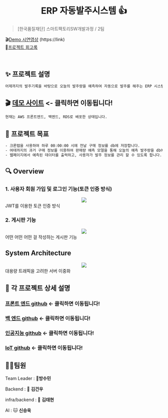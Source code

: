 <h1 align="center"> ERP 자동발주시스템 👍</h1>


<center>
</center>



> [한국품질재단] 스마트팩토리SW개발과정 / 2팀


🎬[Demo 시연영상](http://link)
(https://link)  
📃[프로젝트 회고록](블로그주소) 

<br>

## ✨ 프로젝트 설명

```sh
어제까지의 발주기록을 바탕으로 오늘의 발주량을 예측하여 자동으로 발주를 해주는 ERP 시스템 서비스입니다.
```

## 🎬 [데모 사이트](http://3.35.21.109/) <- 클릭하면 이동됩니다!
```sh
현재는 AWS 프론트엔드, 백엔드, RDS로 배포한 상태입니다.
``````


## 📌 프로젝트 목표

```sh
- 크론탭을 사용하여 하루 00:00:00 시에 전날 구매 정보를 db에 저장합니다.
- 여태까지의 과거 구매 정보를 이용하여 판매량 예측 모델을 통해 오늘의 예측 발주량을 db에 저장합니다.
- 웹페이지에서 예측된 데이터를 출력하고, 사용자가 발주 정보를 관리 할 수 있도록 합니다.
```


## 🔍 Overview

### 1. 사용자 회원 가입 및 로그인 기능(토큰 인증 방식)

<center>
    <img src="./img/pic2.png" />
</center>
JWT를 이용한 토큰 인증 방식

<br>

### 2. 게시판 기능

<center>
    <img src="./img/pic1.png" />
</center>
어떤 어떤 어떤 걸 작성하는 게시판 기능

<br>


## System Architecture

<center>
    <img src="./img/pic2.png" />
</center>
대용량 트래픽을 고려한 서버 이중화

<br>



## 🔧 각 프로젝트 상세 설명

### [프론트 엔드 github](http://www.naver.com) <- 클릭하면 이동됩니다!

### [백 엔드 github](http://www.naver.com) <- 클릭하면 이동됩니다!

### [인공지능 github](http://www.naver.com) <- 클릭하면 이동됩니다!

### [IoT github](http://www.naver.com) <- 클릭하면 이동됩니다!


## 🤼‍♂️팀원

Team Leader : 🐯**방수민**

Backend : 🐶 **김건우**

infra/backend : 🐺 **김태현**

AI : 🐱 **신승욱**

